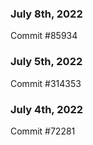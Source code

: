### July 8th, 2022

Commit #85934

### July 5th, 2022

Commit #314353


### July 4th, 2022

Commit #72281
